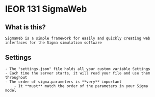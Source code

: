 IEOR 131 SigmaWeb
==================

What is this?
-------------
    SigmaWeb is a simple framework for easily and quickly creating web interfaces for the Sigma simulation software
    




Settings
---------
    - The "settings.json" file holds all your custom variable Settings
    - Each time the server starts, it will read your file and use them throughout
    - The order of sigma.parameters is **very** important
        - It **must** match the order of the parameters in your Sigma model
    
